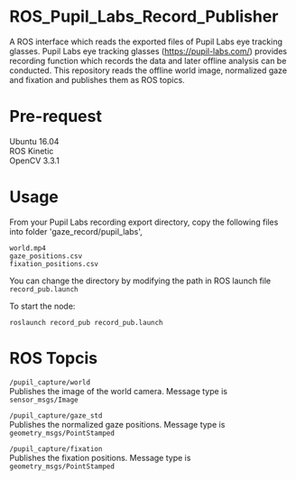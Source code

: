 # ROS_Pupil_Labs_Record_Publisher
A ROS interface which reads the exported files of Pupil Labs eye tracking glasses. 
Pupil Labs eye tracking glasses (https://pupil-labs.com/) provides recording function which records the data and later offline analysis can be conducted. This repository reads the offline world image, normalized gaze and fixation and publishes them as ROS topics.

# Pre-request
Ubuntu 16.04 \
ROS Kinetic \
OpenCV 3.3.1

# Usage
From your Pupil Labs recording export directory, copy the following files into folder 'gaze_record/pupil_labs',

`world.mp4` \
`gaze_positions.csv` \
`fixation_positions.csv`

You can change the directory by modifying the path in ROS launch file `record_pub.launch`

To start the node:

`roslaunch record_pub record_pub.launch`

# ROS Topcis

`/pupil_capture/world` \
Publishes the image of the world camera. Message type is `sensor_msgs/Image`

`/pupil_capture/gaze_std` \
Publishes the normalized gaze positions. Message type is `geometry_msgs/PointStamped`

`/pupil_capture/fixation` \
Publishes the fixation positions. Message type is `geometry_msgs/PointStamped`
